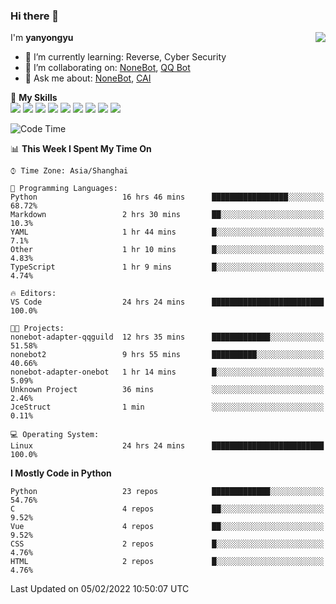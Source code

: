 ### Hi there 👋

<a href="#">
  <img align="right" src="https://github-readme-stats.vercel.app/api?username=yanyongyu&count_private=true&show_icons=true&bg_color=15,f2f7fd,E0EAFC" />
</a>

I'm **yanyongyu**

- 🌱 I’m currently learning: Reverse, Cyber Security
- 👯 I’m collaborating on: [NoneBot](https://github.com/nonebot), [QQ Bot](https://github.com/Mrs4s/go-cqhttp)
- 💬 Ask me about: [NoneBot](https://github.com/nonebot), [CAI](https://github.com/cscs181/CAI)

🌟 **My Skills**  
![](https://img.shields.io/badge/-Python-3e74a2?style=flat-square&logo=Python&logoColor=fff)
![](https://img.shields.io/badge/-Node.js-339933?style=flat-square&logo=Node.js&logoColor=fff)
![](https://img.shields.io/badge/-Vue-4fc08d?style=flat-square&logo=Vue.js&logoColor=fff)
![](https://img.shields.io/badge/-React-2d98ce?style=flat-square&logo=React&logoColor=fff)
![](https://img.shields.io/badge/-Docker-2496ED?style=flat-square&logo=Docker&logoColor=fff)
![](https://img.shields.io/badge/-Linux-000000?style=flat-square&logo=Linux&logoColor=fff)
![](https://img.shields.io/badge/-MySQL-4479A1?style=flat-square&logo=MySQL&logoColor=fff)
![](https://img.shields.io/badge/-Redis-DC382D?style=flat-square&logo=Redis&logoColor=fff)
![](https://img.shields.io/badge/-MongoDB-47A248?style=flat-square&logo=MongoDB&logoColor=fff)

<!--START_SECTION:waka-->
![Code Time](http://img.shields.io/badge/Code%20Time-2%2C096%20hrs%2034%20mins-blue)

📊 **This Week I Spent My Time On** 

```text
⌚︎ Time Zone: Asia/Shanghai

💬 Programming Languages: 
Python                   16 hrs 46 mins      █████████████████░░░░░░░░   68.72% 
Markdown                 2 hrs 30 mins       ██░░░░░░░░░░░░░░░░░░░░░░░   10.3% 
YAML                     1 hr 44 mins        █░░░░░░░░░░░░░░░░░░░░░░░░   7.1% 
Other                    1 hr 10 mins        █░░░░░░░░░░░░░░░░░░░░░░░░   4.83% 
TypeScript               1 hr 9 mins         █░░░░░░░░░░░░░░░░░░░░░░░░   4.74%

🔥 Editors: 
VS Code                  24 hrs 24 mins      █████████████████████████   100.0%

🐱‍💻 Projects: 
nonebot-adapter-qqguild  12 hrs 35 mins      █████████████░░░░░░░░░░░░   51.58% 
nonebot2                 9 hrs 55 mins       ██████████░░░░░░░░░░░░░░░   40.66% 
nonebot-adapter-onebot   1 hr 14 mins        █░░░░░░░░░░░░░░░░░░░░░░░░   5.09% 
Unknown Project          36 mins             ░░░░░░░░░░░░░░░░░░░░░░░░░   2.46% 
JceStruct                1 min               ░░░░░░░░░░░░░░░░░░░░░░░░░   0.11%

💻 Operating System: 
Linux                    24 hrs 24 mins      █████████████████████████   100.0%

```

**I Mostly Code in Python** 

```text
Python                   23 repos            █████████████░░░░░░░░░░░░   54.76% 
C                        4 repos             ██░░░░░░░░░░░░░░░░░░░░░░░   9.52% 
Vue                      4 repos             ██░░░░░░░░░░░░░░░░░░░░░░░   9.52% 
CSS                      2 repos             █░░░░░░░░░░░░░░░░░░░░░░░░   4.76% 
HTML                     2 repos             █░░░░░░░░░░░░░░░░░░░░░░░░   4.76%

```



 Last Updated on 05/02/2022 10:50:07 UTC
<!--END_SECTION:waka-->
